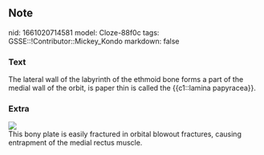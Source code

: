 ## Note
nid: 1661020714581
model: Cloze-88f0c
tags: GSSE::!Contributor::Mickey_Kondo
markdown: false

### Text
The lateral wall of the labyrinth of the ethmoid bone forms a part of the medial wall of the orbit, is paper thin is called the {{c1::lamina papyracea}}.

### Extra
<img src="3-s2.0-B9780323476645000183-f18-01-9780323476645.jpg">
<div>
  This bony plate is easily fractured in orbital blowout fractures,
  causing entrapment of the medial rectus muscle.
</div>

